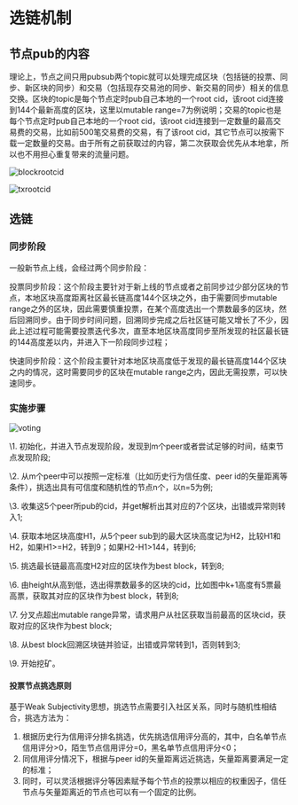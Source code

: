 # 选链机制

## 节点pub的内容

理论上，节点之间只用pubsub两个topic就可以处理完成区块（包括链的投票、同步、新区块的同步）和交易（包括现存交易池的同步、新交易的同步）相关的信息交换。区块的topic是每个节点定时pub自己本地的一个root cid，该root cid连接到144个最新高度的区块，这里以mutable range=7为例说明；交易的topic也是每个节点定时pub自己本地的一个root cid，该root cid连接到一定数量的最高交易费的交易，比如前500笔交易费的交易，有了该root cid，其它节点可以按需下载一定数量的交易。由于所有之前获取过的内容，第二次获取会优先从本地拿，所以也不用担心重复带来的流量问题。

![blockrootcid]( https://github.com/Tau-Coin/taucoin-ipfs-docs/blob/master/imgfile/blockrootcid.jpg )  

![txrootcid]( https://github.com/Tau-Coin/taucoin-ipfs-docs/blob/master/imgfile/txrootcid.jpg )    

## 选链

### 同步阶段

一般新节点上线，会经过两个同步阶段：

投票同步阶段：这个阶段主要针对于新上线的节点或者之前同步过少部分区块的节点，本地区块高度距离社区最长链高度144个区块之外，由于需要同步mutable range之外的区块，因此需要慎重投票，在某个高度选出一个票数最多的区块，然后回溯同步。由于同步时间问题，回溯同步完成之后社区链可能又增长了不少，因此上述过程可能需要投票迭代多次，直至本地区块高度同步至所发现的社区最长链的144高度差以内，并进入下一阶段同步过程；

快速同步阶段：这个阶段主要针对本地区块高度低于发现的最长链高度144个区块之内的情况，这时需要同步的区块在mutable range之内，因此无需投票，可以快速同步。

### 实施步骤

![voting]( https://github.com/Tau-Coin/taucoin-ipfs-docs/blob/master/imgfile/voting.jpg )  

\1. 初始化，并进入节点发现阶段，发现到m个peer或者尝试足够的时间，结束节点发现阶段;

\2. 从m个peer中可以按照一定标准（比如历史行为信任度、peer id的矢量距离等条件），挑选出具有可信度和随机性的节点n个，以n=5为例;

\3. 收集这5个peer所pub的cid，并get解析出其对应的7个区块，出错或异常则转入1;

\4. 获取本地区块高度H1，从5个peer sub到的最大区块高度记为H2，比较H1和H2，如果H1>=H2，转到9；如果H2-H1>144，转到6;

\5. 挑选最长链最高高度H2对应的区块作为best block，转到8;

\6. 由height从高到低，选出得票数最多的区块的cid，比如图中k+1高度有5票最高票，获取其对应的区块作为best block，转到8;

\7. 分叉点超出mutable range异常，请求用户从社区获取当前最高的区块cid，获取对应的区块作为best block;

\8. 从best block回溯区块链并验证，出错或异常转到1，否则转到3;

\9. 开始挖矿。

#### 投票节点挑选原则

基于Weak Subjectivity思想，挑选节点需要引入社区关系，同时与随机性相结合，挑选方法为：

1. 根据历史行为信用评分排名挑选，优先挑选信用评分高的，其中，白名单节点信用评分>0，陌生节点信用评分=0，黑名单节点信用评分<0；
2. 同信用评分情况下，根据与peer id的矢量距离远近挑选，矢量距离要满足一定的标准；
3. 同时，可以灵活根据评分等因素赋予每个节点的投票以相应的权重因子，信任节点与矢量距离近的节点也可以有一个固定的比例。